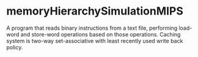 # memoryHierarchySimulationMIPS
A program that reads binary instructions from a text file, performing load-word and store-word operations based on those operations. Caching system is two-way set-associative with least recently used write back policy.  
